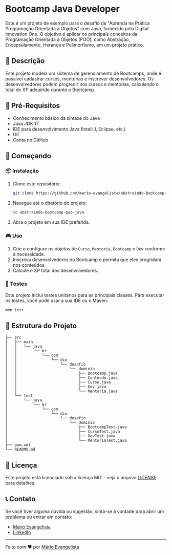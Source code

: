 # Bootcamp Java Developer

Este é um projeto de exemplo para o desafio de "Aprenda na Prática Programação Orientada a Objetos" com Java, fornecido pela Digital Innovation One. O objetivo é aplicar os principais conceitos da Programação Orientada a Objetos (POO), como Abstração, Encapsulamento, Herança e Polimorfismo, em um projeto prático.

## 📜 Descrição

Este projeto modela um sistema de gerenciamento de Bootcamps, onde é possível cadastrar cursos, mentorias e inscrever desenvolvedores. Os desenvolvedores podem progredir nos cursos e mentorias, calculando o total de XP adquirido durante o Bootcamp.

## 🛑 Pré-Requisitos

- Conhecimento básico da sintaxe do Java
- Java JDK 17
- IDE para desenvolvimento Java (IntelliJ, Eclipse, etc.)
- Git
- Conta no GitHub

## 🚀 Começando

### 📦 Instalação

1. Clone este repositório:
   ```bash
   git clone https://github.com/mario-evangelista/abstraindo-bootcamp-poo-java.git
   ```
2. Navegue até o diretório do projeto:
   ```bash
   cd abstraindo-bootcamp-poo-java
   ```
3. Abra o projeto em sua IDE preferida.

### 🎮 Uso

1. Crie e configure os objetos de `Curso`, `Mentoria`, `Bootcamp` e `Dev` conforme a necessidade.
2. Inscreva desenvolvedores no Bootcamp e permita que eles progridam nos conteúdos.
3. Calcule o XP total dos desenvolvedores.

### 🧪 Testes

Este projeto inclui testes unitários para as principais classes. Para executar os testes, você pode usar a sua IDE ou o Maven:

```bash
mvn test
```

## 📂 Estrutura do Projeto

```
├── src
│   ├── main
│   │   └── java
│   │       └── br
│   │           └── com
│   │               └── dio
│   │                   └── desafio
│   │                       └── dominio
│   │                           ├── Bootcamp.java
│   │                           ├── Conteudo.java
│   │                           ├── Curso.java
│   │                           ├── Dev.java
│   │                           └── Mentoria.java
│   └── test
│       └── java
│           └── br
│               └── com
│                   └── dio
│                       └── desafio
│                           └── dominio
│                               ├── BootcampTest.java
│                               ├── CursoTest.java
│                               ├── DevTest.java
│                               └── MentoriaTest.java
├── pom.xml
└── README.md
```

## 📜 Licença

Este projeto está licenciado sob a licença MIT - veja o arquivo [LICENSE](LICENSE) para detalhes.

## 📞 Contato

Se você tiver alguma dúvida ou sugestão, sinta-se à vontade para abrir um problema ou entrar em contato:

- [Mário Evangelista](https://github.com/mario-evangelista)
- [LinkedIn](https://www.linkedin.com/in/marioevangelista)

---

Feito com ❤️ por [Mário Evangelista](https://github.com/mario-evangelista)
